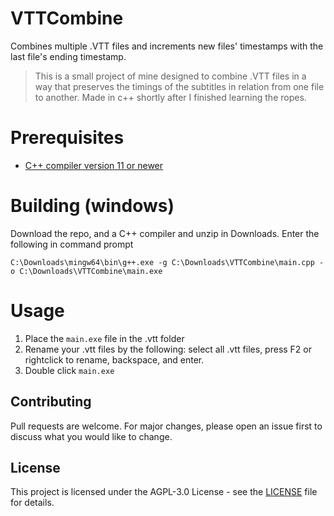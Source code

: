 # VTTCombine
Combines multiple .VTT files and increments new files' timestamps with the last file's ending timestamp.

> This is a small project of mine designed to combine .VTT files in a way that preserves the timings of the subtitles in relation from one file to another. 
> Made in c++ shortly after I finished learning the ropes.

# Prerequisites
- [C++ compiler version 11 or newer](https://winlibs.com/)

# Building (windows)
Download the repo, and a C++ compiler and unzip in Downloads.
Enter the following in command prompt
```CMD
C:\Downloads\mingw64\bin\g++.exe -g C:\Downloads\VTTCombine\main.cpp -o C:\Downloads\VTTCombine\main.exe
```

# Usage
1. Place the `main.exe` file in the .vtt folder
2. Rename your .vtt files by the following: select all .vtt files, press F2 or rightclick to rename, backspace, and enter.
3. Double click `main.exe`


## Contributing

Pull requests are welcome. For major changes, please open an issue first to discuss what you would like to change.

## License

This project is licensed under the AGPL-3.0 License - see the [LICENSE](LICENSE) file for details.
